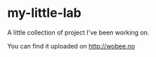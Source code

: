 my-little-lab
=============

A little collection of project I've been working on.

You can find it uploaded on http://wobee.no
